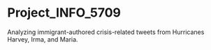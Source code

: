 # Project_INFO_5709
Analyzing immigrant-authored crisis-related tweets from Hurricanes Harvey, Irma, and Maria.
